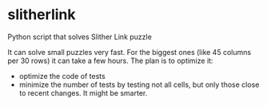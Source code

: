# slitherlink
Python script that solves Slither Link puzzle

It can solve small puzzles very fast. For the biggest ones (like 45 columns per 30 rows) it can take a few hours. The plan is to optimize it:
- optimize the code of tests
- minimize the number of tests by testing not all cells, but only those close to recent changes. It might be smarter.
